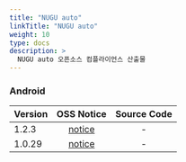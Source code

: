 ```yaml
---
title: "NUGU auto"
linkTitle: "NUGU auto"
weight: 10
type: docs
description: >
  NUGU auto 오픈소스 컴플라이언스 산출물
---
```


### Android

| Version | OSS Notice | Source Code |
|---|:---:|:---:|
| 1.2.3 | [notice](https://opensource.sktelecom.com/compliance_artifacts/nugu_auto/android/1.2.3/NUGUAuto_android_1.2.3_OSS_Notice.html)  | - |
| 1.0.29 | [notice](https://opensource.sktelecom.com/compliance_artifacts/nugu_auto/android/1.0.29/NUGUAuto_android_1.0.29_OSS_Notice.html)  | - |